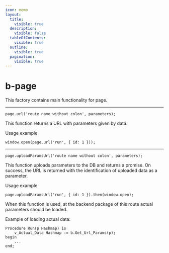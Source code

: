 ```yaml
---
icon: memo
layout:
  title:
    visible: true
  description:
    visible: false
  tableOfContents:
    visible: true
  outline:
    visible: true
  pagination:
    visible: true
---
```


# b-page

This factory contains main functionality for page.

***

```
page.url('route name without colon', parameters);
```

This function returns a URL with parameters given by data.

Usage example

```
window.open(page.url('run', { id: 1 }));
```

***

```
page.uploadParamsUrl('route name without colon', parameters);
```

This function uploads parameters to the DB and returns a promise. On success, the URL is returned with the identification of uploaded data as a parameter.

Usage example

```
page.uploadParamsUrl('run', { id: 1 }).then(window.open);
```

When this function is used, at the backend package of this route actual parameters should be loaded.

Example of loading actual data:

```
Procedure Run(p Hashmap) is
    v_Actual_Data Hashmap := b.Get_Url_Params(p);
begin
    ...
end;
```

